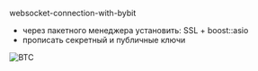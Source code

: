 websocket-connection-with-bybit
- через пакетного менеджера установить: SSL + boost::asio
- прописать секретный и публичные ключи


![BTC](https://github.com/user-attachments/assets/de079fc3-4214-4700-8506-a268ed577509)
